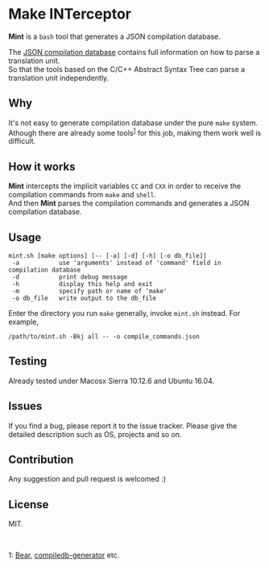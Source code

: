 # Make INTerceptor #

**Mint** is a `bash` tool that generates a JSON compilation database.

The [JSON compilation database](https://clang.llvm.org/docs/JSONCompilationDatabase.html) contains full information on how to parse a translation unit.   
So that the tools based on the C/C++ Abstract Syntax Tree can parse a translation unit independently.

## Why ##

It's not easy to generate compilation database under the pure `make` system.  
Athough there are already some tools<sup>[1](#footnote1)</sup> for this job, making them work well is difficult.  

## How it works ##
**Mint** intercepts the implicit variables `CC` and `CXX` in order to receive the compilation commands from `make` and `shell`.  
And then **Mint** parses the compilation commands and generates a JSON compilation database.  

## Usage ##

    mint.sh [make options] [-- [-a] [-d] [-h] [-o db_file]]
     -a           use 'arguments' instead of 'command' field in compilation database
     -d           print debug message
     -h           display this help and exit
     -m           specify path or name of 'make'
     -o db_file   write output to the db_file

Enter the directory you run `make` generally, invoke `mint.sh` instead. For example,  

    /path/to/mint.sh -Bkj all -- -o compile_commands.json

## Testing ##
Already tested under Macosx Sierra 10.12.6 and Ubuntu 16.04.

## Issues ##
If you find a bug, please report it to the issue tracker. Please give the detailed description such as OS, projects and so on.

## Contribution ##
Any suggestion and pull request is welcomed :)

## License ##
MIT.
&nbsp;

&nbsp;

<a name="footnote1">1</a>: [Bear](https://github.com/rizsotto/Bear), [compiledb-generator](https://github.com/nickdiego/compiledb-generator) etc.
